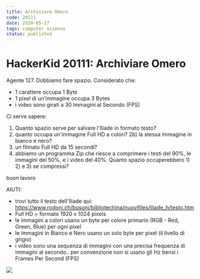 ```yaml
---
title: Archiviare Omero
code: 20111
date: 2020-05-27
tags: computer science
status: published
---
```

# HackerKid 20111: Archiviare Omero

Agente 127. Dobbiamo fare spazio.
Considerato che:
- 1 carattere occupa 1 Byte
- 1 pixel di un'immagine occupa 3 Bytes
- i video sono girati a 30 Immagini al Secondo (FPS)

Ci serve sapere:
1) Quanto spazio serve per salvare l'Iliade in formato testo?
2) quanto occupa un'immagine Full HD a colori?
2b) la stessa immagine in bianco e nero?
3) un filmato Full HD da 15 secondi?
4) abbiamo un programma Zip che riesce a comprimere i testi del 90%, le immagini del 50%, e i video del 40%. Quanto spazio occuperebbero 1) 2) e 3) se compressi?

buon lavoro

AIUTI:
- trovi tutto il testo dell'Iliade qui:
https://www.rodoni.ch/busoni/bibliotechina/nuovifiles/iliade_h/testo.htm
- Full HD = formato 1920 x 1024 pixels
- le immagini a colori usano un byte per colore primario (RGB - Red, Green, Blue) per ogni pixel
- le immagini in Bianco e Nero usano un solo byte per pixel (il livello di grigio)
- i video sono una sequenza di immagini con una precisa frequenza di immagini al secondo.. per convenzione non si usano gli Hz bensì i Frames Per Second (FPS)

![](archivio_iliade.jpg)
